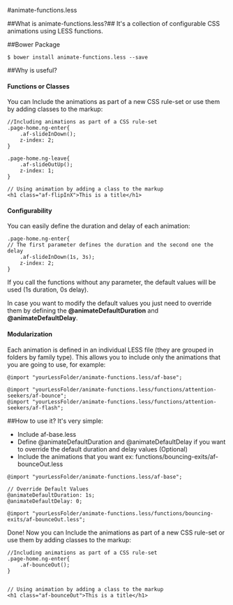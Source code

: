 #animate-functions.less

##What is animate-functions.less?##
It's a collection of configurable CSS animations using LESS functions.

##Bower Package
```
$ bower install animate-functions.less --save
```
##Why is useful?
#### Functions or Classes
You can Include the animations as part of a new CSS rule-set or use them by adding classes to the markup:
```less
//Including animations as part of a CSS rule-set
.page-home.ng-enter{
    .af-slideInDown();
    z-index: 2;
}

.page-home.ng-leave{
    .af-slideOutUp();
    z-index: 1;
}

// Using animation by adding a class to the markup
<h1 class="af-flipInX">This is a title</h1>
```

#### Configurability
You can easily define the duration and delay of each animation:
```less
.page-home.ng-enter{
// The first parameter defines the duration and the second one the delay
    .af-slideInDown(1s, 3s);
    z-index: 2;
}
```
If you call the functions without any parameter, the default values will be used (1s duration, 0s delay).

In case you want to modify the default values you just need to override them by defining the **@animateDefaultDuration** and **@animateDefaultDelay**.

#### Modularization
Each animation is defined in an individual LESS file (they are grouped in folders by family type). This allows you to include only the animations that you are going to use, for example:

```less
@import "yourLessFolder/animate-functions.less/af-base";

@import "yourLessFolder/animate-functions.less/functions/attention-seekers/af-bounce";
@import "yourLessFolder/animate-functions.less/functions/attention-seekers/af-flash";
```
##How to use it?
It's very simple:
* Include af-base.less
* Define @animateDefaultDuration and @animateDefaultDelay if you want to override the default duration and delay values (Optional)
* Include the animations that you want ex: functions/bouncing-exits/af-bounceOut.less

```less
@import "yourLessFolder/animate-functions.less/af-base";

// Override Default Values
@animateDefaultDuration: 1s;
@animateDefaultDelay: 0;

@import "yourLessFolder/animate-functions.less/functions/bouncing-exits/af-bounceOut.less";
```

Done! Now you can Include the animations as part of a new CSS rule-set or use them by adding classes to the markup:
```less
//Including animations as part of a CSS rule-set
.page-home.ng-enter{
    .af-bounceOut();
}


// Using animation by adding a class to the markup
<h1 class="af-bounceOut">This is a title</h1>
```
